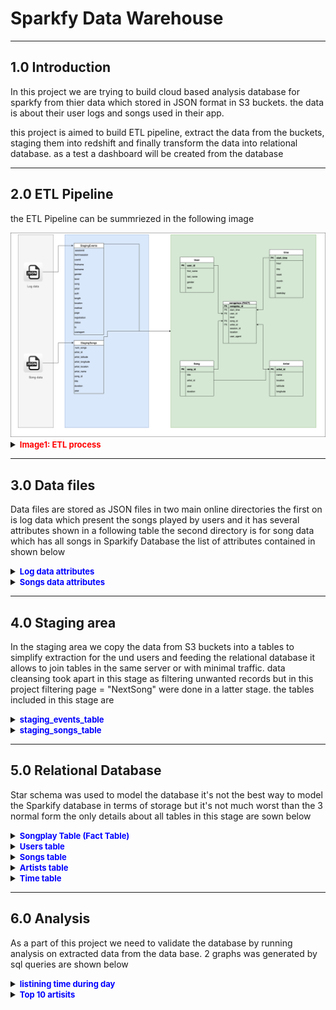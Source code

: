 # Sparkfy Data Warehouse
<hr>

## 1.0 Introduction

In this project we are trying to build cloud based analysis database for sparkfy from thier data which stored in JSON format in S3 buckets.
the data is about their user logs and songs used in their app.

this project is aimed to build ETL pipeline, extract the data from the buckets, staging them into redshift and finally transform the data into relational database.
as a test a dashboard will be created from the database

<hr>

## 2.0 ETL Pipeline

the ETL Pipeline can be summriezed in the following image

<img src="Project3_ERD.png" alt="ERD" >
<details>
  <summary><b><font color="red" size= 2>Image1:  ETL process</font></B></summary>
  <p>
  This graph shows the whole ETL process starting from log data and song data to the staging area then to the relational data base.
  </p>

</details>


<hr>

## 3.0 Data files
<p>
Data files are stored as JSON files in two main online directories the first on is log data  which present the songs played by users and it has several attributes shown in a following table the second directory is for song data which has all songs in Sparkify Database the list of attributes contained in shown below
</p>
<details>
<summary><b><font color="Blue" size= 2>Log data attributes</font></b> </summary>
<table border="1" class="dataframe">  <tbody>    <tr>      <td>artist</td>    </tr>    <tr>      <td>auth</td>    </tr>    <tr>      <td>firstname</td>    </tr>    <tr>      <td>gender</td>    </tr>    <tr>      <td>itemInSession</td>    </tr>    <tr>      <td>lastName</td>    </tr>    <tr>      <td>length</td>    </tr>    <tr>      <td>level</td>    </tr>    <tr>      <td>location</td>    </tr>    <tr>      <td>method</td>    </tr>    <tr>      <td>page</td>    </tr>    <tr>      <td>registration</td>    </tr>    <tr>      <td>sessionId</td>    </tr>    <tr>      <td>song</td>    </tr>    <tr>      <td>status</td>    </tr>    <tr>      <td>ts</td>    </tr>    <tr>      <td>userAgent</td>    </tr>    <tr>      <td>userId</td>    </tr>  </tbody></table>
</details>
<details>
<summary><b><font color="Blue" size= 2>Songs data attributes</font></b> </summary>
<table border="1" class="dataframe">  <tbody>    <tr>      <td>num_songs</td>    </tr>    <tr>      <td>artist_id</td>    </tr>    <tr>      <td>artist_latitude</td>    </tr>    <tr>      <td>artist_longitude</td>    </tr>    <tr>      <td>artist_location</td>    </tr>    <tr>      <td>artist_name</td>    </tr>    <tr>      <td>song_id</td>    </tr>    <tr>      <td>title</td>    </tr>    <tr>      <td>duration</td>    </tr>    <tr>      <td>year</td>    </tr>  </tbody></table>
</details>
<hr>

## 4.0 Staging area

In the staging area we copy the data from S3 buckets into a tables to simplify extraction for the und users and feeding the relational database it allows to join tables in the same server or with minimal traffic. data cleansing took apart in this stage as filtering unwanted records but in this project filtering page = "NextSong" were done in a latter stage.
the tables included in this stage are

<details>
<summary><b><font color="Blue" size= 2>staging_events_table</font></b> </summary>
<table border="1" class="dataframe">  <tbody>    <tr>      <td>artist</td>    </tr>    <tr>      <td>auth</td>    </tr>    <tr>      <td>firstname</td>    </tr>    <tr>      <td>gender</td>    </tr>    <tr>      <td>itemInSession</td>    </tr>    <tr>      <td>lastName</td>    </tr>    <tr>      <td>length</td>    </tr>    <tr>      <td>level</td>    </tr>    <tr>      <td>location</td>    </tr>    <tr>      <td>method</td>    </tr>    <tr>      <td>page</td>    </tr>    <tr>      <td>registration</td>    </tr>    <tr>      <td>sessionId</td>    </tr>    <tr>      <td>song</td>    </tr>    <tr>      <td>status</td>    </tr>    <tr>      <td>ts</td>    </tr>    <tr>      <td>userAgent</td>    </tr>    <tr>      <td>userId</td>    </tr>  </tbody></table>
</details>
<details>
<summary><b><font color="Blue" size= 2>staging_songs_table</font></b> </summary>
<table border="1" class="dataframe">  <tbody>    <tr>      <td>num_songs</td>    </tr>    <tr>      <td>artist_id</td>    </tr>    <tr>      <td>artist_latitude</td>    </tr>    <tr>      <td>artist_longitude</td>    </tr>    <tr>      <td>artist_location</td>    </tr>    <tr>      <td>artist_name</td>    </tr>    <tr>      <td>song_id</td>    </tr>    <tr>      <td>title</td>    </tr>    <tr>      <td>duration</td>    </tr>    <tr>      <td>year</td>    </tr>  </tbody></table>
</details>
<hr>

## 5.0  Relational Database

Star schema was used to model the database it's not the best way to model the Sparkify database in terms of storage but it's not much worst than the 3 normal form the only details about all tables in this stage are sown below


<details>
<summary><b><font color="Blue" size= 2>Songplay Table (Fact Table)</font></b> </summary>
<table border="1" class="dataframe">  <thead>    <tr style="text-align: Right;">      <th><font color=Red><b>Col</b></font></th>      <th><font color=Red><b>D_type</b></font></th>    </tr>  </thead>  <tbody>    <tr>      <td>songplay_id</td>      <td>int</td>    </tr>    <tr>      <td>start_time</td>      <td>timestamp</td>    </tr>    <tr>      <td>user_id</td>      <td>int</td>    </tr>    <tr>      <td>level</td>      <td>Varchar</td>    </tr>    <tr>      <td>song_id</td>      <td>Varchar</td>    </tr>    <tr>      <td>artist_id</td>      <td>Varchar</td>    </tr>    <tr>      <td>session_id</td>      <td>int</td>    </tr>    <tr>      <td>location</td>      <td>varchar</td>    </tr>    <tr>      <td>user_agent</td>      <td>varchar</td>    </tr>  </tbody></table>
</details>

<details>
<summary><b><font color="Blue" size= 2>Users table</font></b> </summary>

<table border="1" class="dataframe">  <thead>    <tr style="text-align: right;">      <th><font color=Red><b>Col</b></font></th>      <th><font color=Red><b>D_type</b></font></th>    </tr>  </thead>  <tbody>    <tr>      <td>userid</td>      <td>int</td>    </tr>    <tr>      <td>firstname</td>      <td>Varchar</td>    </tr>    <tr>      <td>lastname</td>      <td>Varchar</td>    </tr>    <tr>      <td>gender</td>      <td>char(1)</td>    </tr>    <tr>      <td>level</td>      <td>Varchar</td>    </tr>  </tbody></table>

</details>


<details>
<summary><b><font color="Blue" size= 2>Songs table</font></b> </summary>

<table border="1" class="dataframe">  <thead>    <tr style="text-align: right;">      <th><font color=Red><b>Col</b></font></th>      <th><font color=Red><b>D_type</b></font></th>    </tr>  </thead>  <tbody>    <tr>      <td>song_id</td>      <td>Varchar</td>    </tr>    <tr>      <td>title</td>      <td>Varchar</td>    </tr>    <tr>      <td>artist_id</td>      <td>Varchar</td>    </tr>    <tr>      <td>duration</td>      <td>numeric</td>    </tr>    <tr>      <td>year</td>      <td>int)</td>    </tr>  </tbody></table>

</details>



<details>
<summary><b><font color="Blue" size= 2>Artists table</font></b> </summary>
<table border="1" class="dataframe">  <thead>    <tr style="text-align: right;">      <th><font color=Red><b>Col</b></font></th>      <th><font color=Red><b>D_type</b></font></th>    </tr>  </thead>  <tbody>    <tr>      <td>artist_id</td>      <td>Varchar</td>    </tr>    <tr>      <td>artist_name</td>      <td>Varchar</td>    </tr>    <tr>      <td>artist_location</td>      <td>Varchar</td>    </tr>    <tr>      <td>artist_latitude</td>      <td>numeric</td>    </tr>    <tr>      <td>artist_longitude</td>      <td>numeric</td>    </tr>  </tbody></table>


</details>



<details>
<summary><b><font color="Blue" size= 2>Time table</font></b> </summary>

<table border="1" class="dataframe">  <thead>    <tr style="text-align: right;">      <th><font color=Red><b>Col</b></font></th>      <th><font color=Red><b>D_type</b></font></th>    </tr>  </thead>  <tbody>    <tr>      <td>start_time</td>      <td>timestamp</td>    </tr>    <tr>      <td>hour</td>      <td>int</td>    </tr>    <tr>      <td>day</td>      <td>int</td>    </tr>    <tr>      <td>week</td>      <td>int</td>    </tr>    <tr>      <td>month</td>      <td>int</td>    </tr>    <tr>      <td>year</td>      <td>int</td>    </tr>    <tr>      <td>weekday</td>      <td>int</td>    </tr>  </tbody></table>

</details>


<hr>

## 6.0 Analysis

As a part of this project we need to validate the database by running analysis on extracted data from the data base. 2 graphs was generated by sql queries are shown below

<details>
<summary><b><font color="Blue" size= 2>listining time during day</font></b> </summary>


<pre>
<div class="container">

query = """Select t.hour, count(sp.songplay_id) as song_listened
from
songplay sp
left join time t
on sp.start_time = t.start_time
group by 1
order by 1"""

pd.read_sql_query(query,conn).set_index("hour").plot(figsize=(20  ,8));          
</div>
</pre>
<img src="listining time during day.png" alt="ERD" >

</details>

<details>
<summary><b><font color="Blue" size= 2>Top 10 artisits</font></b> </summary>


<pre>
<div class="container">

query = """Select  a.artist_name, count(session_id)
from
songplay sp
join
artists a
on sp.artist_id = a.artist_id
group by 1
limit 10
"""

pd.read_sql_query(query,conn).sort_values("count" ,ascending=False).plot(y ="count", x ="artist_name" , kind = "barh", figsize= (10,10))
ax.invert_yaxis()

</div>
</pre>
<img src="top10_artisits.png" alt="ERD" >

</details>
